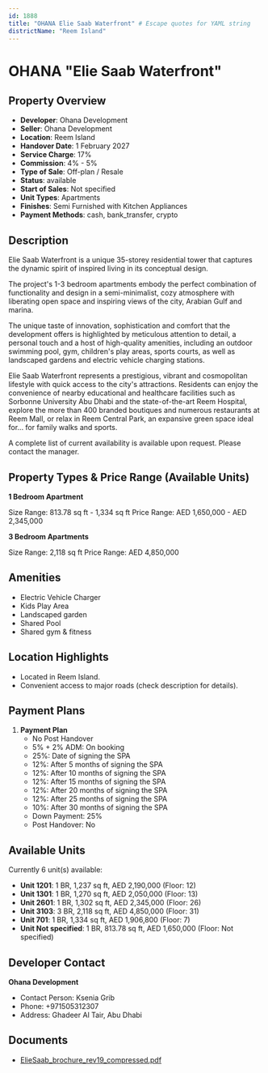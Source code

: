 ```yaml
---
id: 1888
title: "OHANA Elie Saab Waterfront" # Escape quotes for YAML string
districtName: "Reem Island"
---
```


# OHANA "Elie Saab Waterfront"

## Property Overview
- **Developer**: Ohana Development
- **Seller**: Ohana Development
- **Location**: Reem Island
- **Handover Date**: 1 February 2027
- **Service Charge**: 17%
- **Commission**: 4% - 5%
- **Type of Sale**: Off-plan / Resale
- **Status**: available
- **Start of Sales**: Not specified
- **Unit Types**: Apartments
- **Finishes**: Semi Furnished with Kitchen Appliances
- **Payment Methods**: cash, bank_transfer, crypto

## Description
Elie Saab Waterfront is a unique 35-storey residential tower that captures the dynamic spirit of inspired living in its conceptual design.

 The project's 1-3 bedroom apartments embody the perfect combination of functionality and design in a semi-minimalist, cozy atmosphere with liberating open space and inspiring views of the city, Arabian Gulf and marina.

 The unique taste of innovation, sophistication and comfort that the development offers is highlighted by meticulous attention to detail, a personal touch and a host of high-quality amenities, including an outdoor swimming pool, gym, children's play areas, sports courts, as well as landscaped gardens and electric vehicle charging stations.

 Elie Saab Waterfront represents a prestigious, vibrant and cosmopolitan lifestyle with quick access to the city's attractions. Residents can enjoy the convenience of nearby educational and healthcare facilities such as Sorbonne University Abu Dhabi and the state-of-the-art Reem Hospital, explore the more than 400 branded boutiques and numerous restaurants at Reem Mall, or relax in Reem Central Park, an expansive green space ideal for... for family walks and sports.

A complete list of current availability is available upon request. Please contact the manager.

## Property Types & Price Range (Available Units)
**1 Bedroom Apartment**

Size Range: 813.78 sq ft - 1,334 sq ft
Price Range: AED 1,650,000 - AED 2,345,000

**3 Bedroom Apartments**

Size Range: 2,118 sq ft
Price Range: AED 4,850,000

## Amenities
- Electric Vehicle Charger
- Kids Play Area
- Landscaped garden
- Shared Pool
- Shared gym & fitness

## Location Highlights
- Located in Reem Island.
- Convenient access to major roads (check description for details).

## Payment Plans
1. **Payment Plan**
   - No Post Handover
   - 5% + 2% ADM: On booking
   - 25%: Date of signing the SPA
   - 12%: After 5 months of signing the SPA
   - 12%: After 10 months of signing the SPA
   - 12%: After 15 months of signing the SPA
   - 12%: After 20 months of signing the SPA
   - 12%: After 25 months of signing the SPA
   - 10%: After 30 months of signing the SPA
   - Down Payment: 25%
   - Post Handover: No

## Available Units
Currently 6 unit(s) available:
- **Unit 1201**: 1 BR, 1,237 sq ft, AED 2,190,000 (Floor: 12)
- **Unit 1301**: 1 BR, 1,270 sq ft, AED 2,050,000 (Floor: 13)
- **Unit 2601**: 1 BR, 1,302 sq ft, AED 2,345,000 (Floor: 26)
- **Unit 3103**: 3 BR, 2,118 sq ft, AED 4,850,000 (Floor: 31)
- **Unit 701**: 1 BR, 1,334 sq ft, AED 1,906,800 (Floor: 7)
- **Unit Not specified**: 1 BR, 813.78 sq ft, AED 1,650,000 (Floor: Not specified)

## Developer Contact
**Ohana Development**
- Contact Person: Ksenia Grib
- Phone: +971505312307
- Address: Ghadeer Al Tair, Abu Dhabi

## Documents
- [ElieSaab_brochure_rev19_compressed.pdf](https://cdn.geniemap.net/2024/05/14/59ajTDzJbaqA1kTNLBdZjBhI0UvRkzwHziPCFcOe.pdf)
